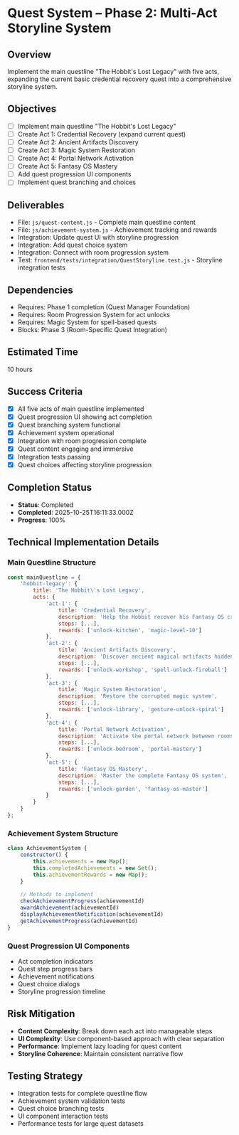 # Quest System – Phase 2: Multi-Act Storyline System

## Overview
Implement the main questline "The Hobbit's Lost Legacy" with five acts, expanding the current basic credential recovery quest into a comprehensive storyline system.

## Objectives
- [ ] Implement main questline "The Hobbit's Lost Legacy"
- [ ] Create Act 1: Credential Recovery (expand current quest)
- [ ] Create Act 2: Ancient Artifacts Discovery
- [ ] Create Act 3: Magic System Restoration
- [ ] Create Act 4: Portal Network Activation
- [ ] Create Act 5: Fantasy OS Mastery
- [ ] Add quest progression UI components
- [ ] Implement quest branching and choices

## Deliverables
- File: `js/quest-content.js` - Complete main questline content
- File: `js/achievement-system.js` - Achievement tracking and rewards
- Integration: Update quest UI with storyline progression
- Integration: Add quest choice system
- Integration: Connect with room progression system
- Test: `frontend/tests/integration/QuestStoryline.test.js` - Storyline integration tests

## Dependencies
- Requires: Phase 1 completion (Quest Manager Foundation)
- Requires: Room Progression System for act unlocks
- Requires: Magic System for spell-based quests
- Blocks: Phase 3 (Room-Specific Quest Integration)

## Estimated Time
10 hours

## Success Criteria
- [x] All five acts of main questline implemented
- [x] Quest progression UI showing act completion
- [x] Quest branching system functional
- [x] Achievement system operational
- [x] Integration with room progression complete
- [x] Quest content engaging and immersive
- [x] Integration tests passing
- [x] Quest choices affecting storyline progression

## Completion Status
- **Status**: Completed
- **Completed**: 2025-10-25T16:11:33.000Z
- **Progress**: 100%

## Technical Implementation Details

### Main Questline Structure
```javascript
const mainQuestline = {
    'hobbit-legacy': {
        title: 'The Hobbit\'s Lost Legacy',
        acts: {
            'act-1': {
                title: 'Credential Recovery',
                description: 'Help the Hobbit recover his Fantasy OS credentials',
                steps: [...],
                rewards: ['unlock-kitchen', 'magic-level-10']
            },
            'act-2': {
                title: 'Ancient Artifacts Discovery',
                description: 'Discover ancient magical artifacts hidden in the rooms',
                steps: [...],
                rewards: ['unlock-workshop', 'spell-unlock-fireball']
            },
            'act-3': {
                title: 'Magic System Restoration',
                description: 'Restore the corrupted magic system',
                steps: [...],
                rewards: ['unlock-library', 'gesture-unlock-spiral']
            },
            'act-4': {
                title: 'Portal Network Activation',
                description: 'Activate the portal network between rooms',
                steps: [...],
                rewards: ['unlock-bedroom', 'portal-mastery']
            },
            'act-5': {
                title: 'Fantasy OS Mastery',
                description: 'Master the complete Fantasy OS system',
                steps: [...],
                rewards: ['unlock-garden', 'fantasy-os-master']
            }
        }
    }
};
```

### Achievement System Structure
```javascript
class AchievementSystem {
    constructor() {
        this.achievements = new Map();
        this.completedAchievements = new Set();
        this.achievementRewards = new Map();
    }
    
    // Methods to implement
    checkAchievementProgress(achievementId)
    awardAchievement(achievementId)
    displayAchievementNotification(achievementId)
    getAchievementProgress(achievementId)
}
```

### Quest Progression UI Components
- Act completion indicators
- Quest step progress bars
- Achievement notifications
- Quest choice dialogs
- Storyline progression timeline

## Risk Mitigation
- **Content Complexity**: Break down each act into manageable steps
- **UI Complexity**: Use component-based approach with clear separation
- **Performance**: Implement lazy loading for quest content
- **Storyline Coherence**: Maintain consistent narrative flow

## Testing Strategy
- Integration tests for complete questline flow
- Achievement system validation tests
- Quest choice branching tests
- UI component interaction tests
- Performance tests for large quest datasets
